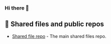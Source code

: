 ### Hi there 👋

<!--
**stegratech/stegratech** is a ✨ _special_ ✨ repository because its `README.md` (this file) appears on your GitHub profile.

Here are some ideas to get you started:

- 🔭 I’m currently working on ...
- 🌱 I’m currently learning ...
- 👯 I’m looking to collaborate on ...
- 🤔 I’m looking for help with ...
- 💬 Ask me about ...
- 📫 How to reach me: ...
- 😄 Pronouns: ...
- ⚡ Fun fact: ...
-->

<!-- Emoji cheat sheet:
https://github.com/ikatyang/emoji-cheat-sheet/blob/master/README.md -->

## :rocket: Shared files and public repos
- [Shared file repo](https://github.com/stegratech/shared) - The main shared files repo.
